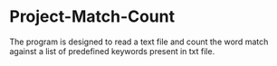 # Project-Match-Count
The program is designed to read a text file and count the word match against a list of predefined keywords present in txt file. 
